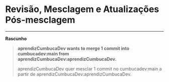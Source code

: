 # Revisão, Mesclagem e Atualizações Pós-mesclagem



***

**Rascunho**

> **aprendizCumbucaDev wants to merge 1 commit into cumbucadev:main from aprendizCumbucaDev:aprendizCumbucaDev.**
>
> aprendizCumbucaDev quer mesclar 1 commit no cumbucadev:main a partir de aprendizCumbucaDev:aprendizCumbucaDev.

